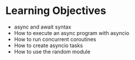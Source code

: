 # Learning Objectives

* async and await syntax
* How to execute an async program with asyncio
* How to run concurrent coroutines
* How to create asyncio tasks
* How to use the random module